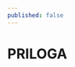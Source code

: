 ```yaml
---
published: false
---
```


PRILOGA
================================================================================



